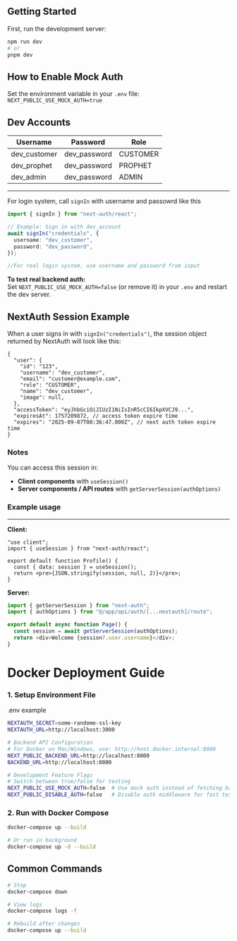 ## Getting Started

First, run the development server:

```bash
npm run dev
# or
pnpm dev
```

## How to Enable Mock Auth

Set the environment variable in your `.env` file:
`     NEXT_PUBLIC_USE_MOCK_AUTH=true
    `

## Dev Accounts

| Username     | Password     | Role     |
| ------------ | ------------ | -------- |
| dev_customer | dev_password | CUSTOMER |
| dev_prophet  | dev_password | PROPHET  |
| dev_admin    | dev_password | ADMIN    |

---

For login system, call `signIn` with username and passowrd like this

```typescript
import { signIn } from "next-auth/react";

// Example: Sign in with dev_account
await signIn("credentials", {
  username: "dev_customer",
  password: "dev_password",
});

//For real login system, use username and password from input
```

**To test real backend auth:**  
 Set `NEXT_PUBLIC_USE_MOCK_AUTH=false` (or remove it) in your `.env` and restart the dev server.

## NextAuth Session Example

When a user signs in with `signIn("credentials")`, the session object returned by NextAuth will look like this:

```jsonc
{
  "user": {
    "id": "123",
    "username": "dev_customer",
    "email": "customer@example.com",
    "role": "CUSTOMER",
    "name": "dev_customer",
    "image": null,
  },
  "accessToken": "eyJhbGciOiJIUzI1NiIsInR5cCI6IkpXVCJ9...",
  "expiresAt": 1757209872, // access token expire time
  "expires": "2025-09-07T08:36:47.000Z", // next auth token expire time
}
```

### Notes

You can access this session in:

- **Client components** with `useSession()`
- **Server components / API routes** with `getServerSession(authOptions)`

### Example usage

---

**Client:**

```tsx
"use client";
import { useSession } from "next-auth/react";

export default function Profile() {
  const { data: session } = useSession();
  return <pre>{JSON.stringify(session, null, 2)}</pre>;
}
```

**Server:**

```ts
import { getServerSession } from "next-auth";
import { authOptions } from "@/app/api/auth/[...nextauth]/route";

export default async function Page() {
  const session = await getServerSession(authOptions);
  return <div>Welcome {session?.user.username}</div>;
}
```

# Docker Deployment Guide

### 1. Setup Environment File

.env example
```bash
NEXTAUTH_SECRET=some-randome-ssl-key
NEXTAUTH_URL=http://localhost:3000

# Backend API Configuration
# For Docker on Mac/Windows, use: http://host.docker.internal:8000
NEXT_PUBLIC_BACKEND_URL=http://localhost:8000
BACKEND_URL=http://localhost:8000

# Development Feature Flags
# Switch between true/false for testing
NEXT_PUBLIC_USE_MOCK_AUTH=false  # Use mock auth instead of fetching backend
NEXT_PUBLIC_DISABLE_AUTH=false   # Disable auth middleware for fast testing

```

### 2. Run with Docker Compose

```bash
docker-compose up --build

# Or run in background
docker-compose up -d --build
```

## Common Commands

```bash
# Stop
docker-compose down

# View logs
docker-compose logs -f

# Rebuild after changes
docker-compose up --build
```
